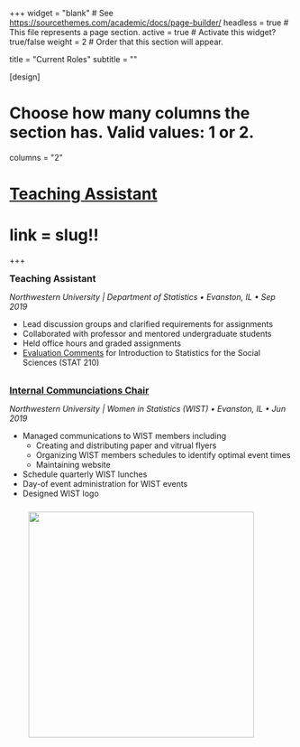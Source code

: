 +++
widget = "blank"  # See https://sourcethemes.com/academic/docs/page-builder/
headless = true  # This file represents a page section.
active = true  # Activate this widget? true/false
weight = 2  # Order that this section will appear.

title = "Current Roles"
subtitle = ""

[design]
  # Choose how many columns the section has. Valid values: 1 or 2.
  columns = "2"

# <a href="current/teaching-assistant"> Teaching Assistant </a> 
# link = slug!! 
+++


<h3 
style="
margin:0px 0px 0px 0px;
padding: 0px 0px 0px 0px;
">
Teaching Assistant 
</h3> 



*Northwestern University | Department of Statistics • Evanston, IL • Sep 2019*  
- Lead discussion groups and clarified requirements for assignments 
- Collaborated with professor and mentored undergraduate students
- Held office hours and graded assignments  
- [Evaluation Comments](current/CTEC-STAT210-comments.pdf) for Introduction to Statistics for the Social Sciences (STAT 210) 
<!-- image and files for home page should be in the static folder -->

<br>


<h3 
style="
margin:0px 0px 0px 0px;
padding: 0px 0px 0px 0px;
">
<a href="experience/NU-WIST"> Internal Communciations Chair </a> 
</h3> 

*Northwestern University | Women in Statistics (WIST) • Evanston, IL • Jun 2019*  
<ul>
<li>Managed communications to WIST members including
    <ul>
      <li> Creating and distributing paper and vitrual flyers  
      <li> Organizing WIST members schedules to identify optimal event times
      <li> Maintaining website  
    </ul>
<li>Schedule quarterly WIST lunches
<li>	Day-of event administration for WIST events 
<li> Designed WIST logo 
<p>
 <img alt = '' width='400' src='current/WIST-logo.png'  style="margin: 10px 10px 10px 10px;"/>
 </p> 
<!-- image and files for home page should be in the static folder -->
</ul> 
